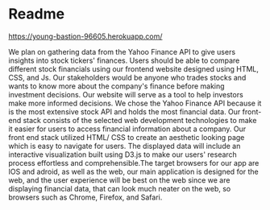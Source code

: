 # Readme

https://young-bastion-96605.herokuapp.com/

We plan on gathering data from the Yahoo Finance API to give users insights into
 stock tickers' finances. Users should be able to compare different stock financials using our frontend
website designed using HTML, CSS, and Js. Our stakeholders would be anyone who trades stocks and
wants to know more about the company's finance before making investment decisions. Our website will
serve as a tool to help investors make more informed decisions. We chose the Yahoo Finance API because
it is the most extensive stock API and holds the most financial data. Our front-end stack consists of the
selected web development technologies to make it easier for users to access financial information about a
company. Our front end stack utilized HTML/ CSS to create an aesthetic looking page which is easy to navigate for users. The displayed data will include an interactive visualization built using D3.js to make our users' research process effortless and comprehensible.The target browsers for our app are IOS and adroid, as well as the web, our main application is designed for the web, and the user experience will be best on the web since we are displaying financial data, that can look much neater on the web, so browsers such as Chrome, Firefox, and Safari.
